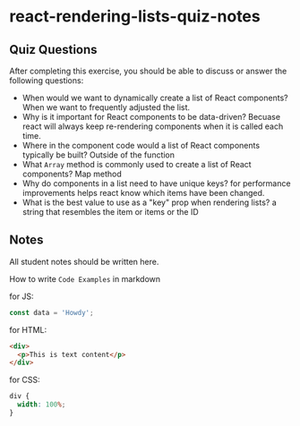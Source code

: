# react-rendering-lists-quiz-notes

## Quiz Questions

After completing this exercise, you should be able to discuss or answer the following questions:

- When would we want to dynamically create a list of React components?
  When we want to frequently adjusted the list.
- Why is it important for React components to be data-driven?
  Becuase react will always keep re-rendering components when it is called each time.
- Where in the component code would a list of React components typically be built?
  Outside of the function
- What `Array` method is commonly used to create a list of React components?
  Map method
- Why do components in a list need to have unique keys?
  for performance improvements
  helps react know which items have been changed.
- What is the best value to use as a "key" prop when rendering lists?
  a string that resembles the item or items
  or the ID

## Notes

All student notes should be written here.

How to write `Code Examples` in markdown

for JS:

```javascript
const data = 'Howdy';
```

for HTML:

```html
<div>
  <p>This is text content</p>
</div>
```

for CSS:

```css
div {
  width: 100%;
}
```
